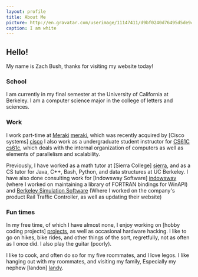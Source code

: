 ```yaml
---
layout: profile
title: About Me
picture: http://en.gravatar.com/userimage/11147411/d9bf0240d76495d5de9482653e957f7c.jpg?size=200
caption: I am white
---
```

## Hello!

My name is Zach Bush, thanks for visiting my website today!

### School

I am currently in my final semester at the University of California at Berkeley.
I am a computer science major in the college of letters and sciences.

### Work

I work part-time at [Meraki] [meraki], which was recently acquired by [Cisco
systems] [cisco] I also work as a undergraduate student instructor for [CS61C]
[cs61c], which deals with the internal organization of computers as well as
elements of parallelism and scalability.

Previously, I have worked as a math tutor at [Sierra College] [sierra], and as a
CS tutor for Java, C++, Bash, Python, and data structures at UC Berkeley. I have
also done consulting work for [Indowsway Software] [indowsway] (where I worked
on maintaining a library of FORTRAN bindings for WinAPI) and [Berkeley
Simulation Software][bss] (Where I worked on the company's product Rail Traffic
Controller, as well as updating their website)

### Fun times

In my free time, of which I have almost none, I enjoy working on [hobby coding
projects] [projects], as well as occasional hardware hacking. I like to go on
hikes, bike rides, and other things of the sort, regretfully, not as often as I
once did. I also play the guitar (poorly).

I like to cook, and often do so for my five roommates, and I love legos. I like
hanging out with my roommates, and visiting my family, Especially my nephew
[landon] [landy]. 

[meraki]: http://www.meraki.com/ (Meraki)
[cisco]: http://www.cisco.com/ (Cisco Systems)
[cs61c]: http://www-inst.eecs.berkeley.edu/~cs61c/sp13#staff (Machine Structures)
[sierra]: http://www.sierracollege.edu/ (Sierra College)
[indowsway]: http://www.indowsway.com/ (Indowsway Software)
[bss]: http://www.berkeleysimulation.com/ (Berkeley Simulation Software)
[landy]: http://blog.meofomily.net/ (Meo Family Blog)
[projects]: /projects/
